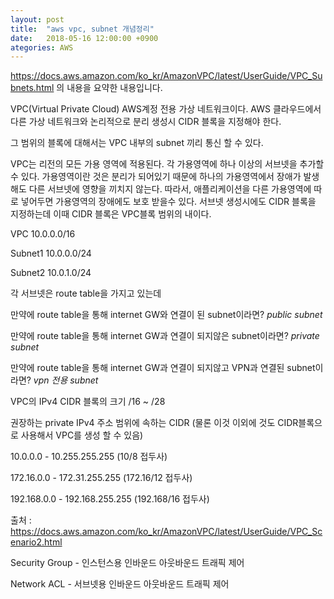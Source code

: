 ```yaml
---
layout: post
title:  "aws vpc, subnet 개념정리"
date:   2018-05-16 12:00:00 +0900
ategories: AWS
---
```

https://docs.aws.amazon.com/ko_kr/AmazonVPC/latest/UserGuide/VPC_Subnets.html 의 내용을 요약한 내용입니다.

VPC(Virtual Private Cloud) AWS계정 전용 가상 네트워크이다.
AWS 클라우드에서 다른 가상 네트워크와 논리적으로 분리
생성시 CIDR 블록을 지정해야 한다. 

그 범위의 블록에 대해서는 VPC 내부의 subnet 끼리 통신 할 수 있다.


VPC는 리전의 모든 가용 영역에 적용된다.
각 가용영역에 하나 이상의 서브넷을 추가할 수 있다.
가용영역이란 것은 분리가 되어있기 때문에 하나의 가용영역에서 장애가 발생해도 다른 서브넷에 영향을 끼치지 않는다.
따라서, 애플리케이션을 다른 가용영역에 따로 넣어두면 가용영역의 장애에도 보호 받을수 있다.
서브넷 생성시에도 CIDR 블록을 지정하는데 이때 CIDR 블록은 VPC블록 범위의 내이다.

VPC 10.0.0.0/16

Subnet1 10.0.0.0/24

Subnet2 10.0.1.0/24


각 서브넷은 route table을 가지고 있는데

만약에 route table을 통해 internet GW와 연결이 된 subnet이라면? 
_public subnet_

만약에 route table을 통해 internet GW과 연결이 되지않은 subnet이라면? 
_private subnet_

만약에 route table을 통해 internet GW과 연결이 되지않고 VPN과 연결된 subnet이라면? 
_vpn 전용 subnet_

VPC의 IPv4 CIDR 블록의 크기 /16 ~ /28

권장하는 private IPv4 주소 범위에 속하는 CIDR (물론 이것 이외에 것도 CIDR블록으로 사용해서 VPC를 생성 할 수 있음)

10.0.0.0 - 10.255.255.255 (10/8 접두사)

172.16.0.0 - 172.31.255.255 (172.16/12 접두사)

192.168.0.0 - 192.168.255.255 (192.168/16 접두사)

출처 : https://docs.aws.amazon.com/ko_kr/AmazonVPC/latest/UserGuide/VPC_Scenario2.html

Security Group - 인스턴스용 인바운드 아웃바운드 트래픽 제어

Network ACL - 서브넷용 인바운드 아웃바운드 트래픽 제어
